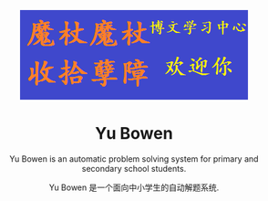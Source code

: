 <p align="center">
<img src="https://raw.githubusercontent.com/code004Accepted/Yu-Bowen/master/logo.gif" />
</p>

<h1 align="center">Yu Bowen</h1>

<p align="center">Yu Bowen is an automatic problem solving system for primary and secondary school students. </p>
<p align="center">Yu Bowen 是一个面向中小学生的自动解题系统.</p>

